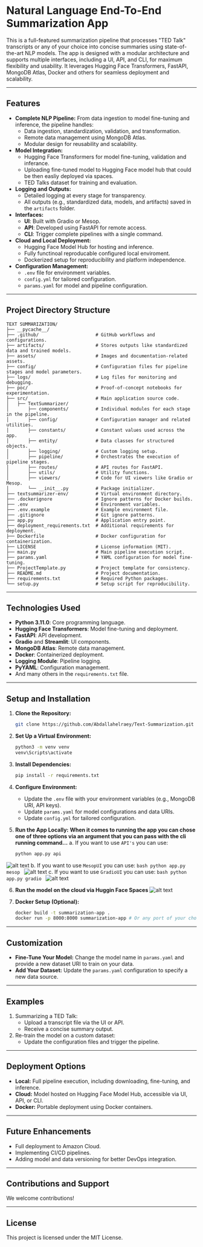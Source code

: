 
# **Natural Language End-To-End Summarization App**

This is a full-featured summarization pipeline that processes "TED Talk" transcripts or any of your choice into concise summaries using state-of-the-art NLP models. The app is designed with a modular architecture and supports multiple interfaces, including a UI, API, and CLI, for maximum flexibility and usability. It leverages Hugging Face Transformers, FastAPI, MongoDB Atlas, Docker and others for seamless deployment and scalability.

---

## **Features**

- **Complete NLP Pipeline:** From data ingestion to model fine-tuning and inference, the pipeline handles:
  - Data ingestion, standardization, validation, and transformation.
  - Remote data management using MongoDB Atlas.
  - Modular design for reusability and scalability.
- **Model Integration:**
  - Hugging Face Transformers for model fine-tuning, validation and inferance.
  - Uploading fine-tuned model to Hugging Face model hub that could be then easliy deployed via spaces.
  - TED Talks dataset for training and evaluation.
- **Logging and Outputs:**
  - Detailed logging at every stage for transparency.
  - All outputs (e.g., standardized data, models, and artifacts) saved in the `artifacts` folder.
- **Interfaces:**
  - **UI**: Built with Gradio or Mesop.
  - **API**: Developed using FastAPI for remote access.
  - **CLI**: Trigger complete pipelines with a single command.
- **Cloud and Local Deployment:**
  - Hugging Face Model Hub for hosting and inference.
  - Fully functinoal reproducable configured local enviroment.
  - Dockerized setup for reproducibility and platform independence.
- **Configuration Management:**
  - `.env` file for environment variables.
  - `config.yml` for tailored configuration.
  - `params.yaml` for model and pipeline configuration.

---
## **Project Directory Structure**

```plaintext
TEXT SUMMARIZATION/
├── __pycache__/
├── .github/                     # GitHub workflows and configurations.
├── artifacts/                   # Stores outputs like standardized data and trained models.
├── assets/                      # Images and documentation-related assets.
├── config/                      # Configuration files for pipeline stages and model parameters.
├── logs/                        # Log files for monitoring and debugging.
├── poc/                         # Proof-of-concept notebooks for experimentation.
├── src/                         # Main application source code.
│   ├── TextSummarizer/
│       ├── components/          # Individual modules for each stage in the pipeline.
│       ├── config/              # Configuration manager and related utilities.
│       ├── constants/           # Constant values used across the app.
│       ├── entity/              # Data classes for structured objects.
│       ├── logging/             # Custom logging setup.
│       ├── pipeline/            # Orchestrates the execution of pipeline stages.
│       ├── routes/              # API routes for FastAPI.
│       ├── utils/               # Utility functions.
│       ├── viewers/             # Code for UI viewers like Gradio or Mesop.
│       └── __init__.py          # Package initializer.
├── textsummarizer-env/          # Virtual environment directory.
├── .dockerignore                # Ignore patterns for Docker builds.
├── .env                         # Environment variables.
├── .env.example                 # Example environment file.
├── .gitignore                   # Git ignore patterns.
├── app.py                       # Application entry point.
├── deployment_requirements.txt  # Additional requirements for deployment.
├── Dockerfile                   # Docker configuration for containerization.
├── LICENSE                      # License information (MIT).
├── main.py                      # Main pipeline execution script.
├── params.yaml                  # YAML configuration for model fine-tuning.
├── ProjectTemplate.py           # Project template for consistency.
├── README.md                    # Project documentation.
├── requirements.txt             # Required Python packages.
└── setup.py                     # Setup script for reproducibility.
```

---

## **Technologies Used**

- **Python 3.11.0**: Core programming language.
- **Hugging Face Transformers**: Model fine-tuning and deployment.
- **FastAPI**: API development.
- **Gradio** and **Streamlit**: UI components.
- **MongoDB Atlas**: Remote data management.
- **Docker**: Containerized deployment.
- **Logging Module**: Pipeline logging.
- **PyYAML**: Configuration management.
- And many others in the `requirements.txt` file.

---

## **Setup and Installation**

1. **Clone the Repository:**
   ```bash
   git clone https://github.com/Abdallahelraey/Text-Summarization.git
   ```

2. **Set Up a Virtual Environment:**
   ```bash
   python3 -m venv venv
   venv\Scripts\activate
   ```

3. **Install Dependencies:**
   ```bash
   pip install -r requirements.txt
   ```

4. **Configure Environment:**
   - Update the `.env` file with your environment variables (e.g., MongoDB URI, API keys).
   - Update `params.yaml` for model configurations and data URIs.
   - Update `config.yml` for tailored configuration.

5. **Run the App Locally:**
**When it comes to running the app you can chose one of three options via an argument that you can pass with the cli running command...**
    a. If you want to use `API's` you can use:
    ```bash
    python app.py api
    ```
![alt text](assets/API_Docs.png)
    b. If you want to use `MesopUI` you can use:
    ```bash
    python app.py mesop
    ```
![alt text](assets/MesopUI.png)
    c. If you want to use `GradioUI` you can use:
    ```bash
    python app.py gradio
    ```
![alt text](assets/GradioUI.png)

6. **Run the model on the cloud via Huggin Face Spaces**
![alt text](assets/HF_Space.png)

7. **Docker Setup (Optional):**
   ```bash
   docker build -t summarization-app .
   docker run -p 8000:8000 summarization-app # Or any port of your choise
   ```

---

## **Customization**

- **Fine-Tune Your Model:** Change the model name in `params.yaml` and provide a new dataset URI to train on your data.  
- **Add Your Dataset:** Update the `params.yaml` configuration to specify a new data source.  

---

## **Examples**

1. Summarizing a TED Talk:
   - Upload a transcript file via the UI or API.
   - Receive a concise summary output.
2. Re-train the model on a custom dataset:
   - Update the configuration files and trigger the pipeline.

---

## **Deployment Options**

- **Local:** Full pipeline execution, including downloading, fine-tuning, and inference.  
- **Cloud:** Model hosted on Hugging Face Model Hub, accessible via UI, API, or CLI.  
- **Docker:** Portable deployment using Docker containers.  

---

## **Future Enhancements**

- Full deployment to Amazon Cloud.  
- Implementing CI/CD pipelines.  
- Adding model and data versioning for better DevOps integration.  

---

## **Contributions and Support**

We welcome contributions!  

---

## **License**

This project is licensed under the MIT License.  
